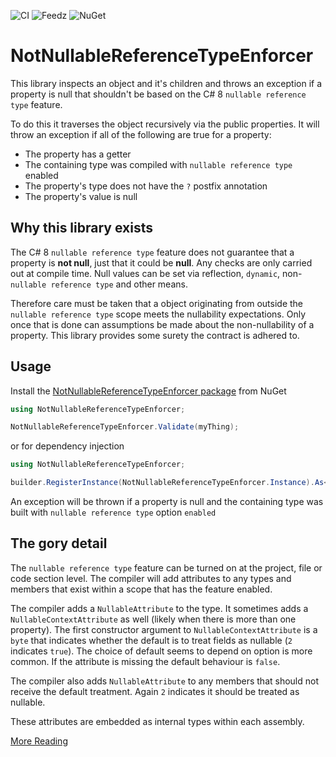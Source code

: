 ![CI](https://github.com/droyad/NotNullableReferenceTypeEnforcer/workflows/CI/badge.svg) 
![Feedz](https://img.shields.io/badge/endpoint.svg?url=https%3A%2F%2Ff.feedz.io%2Fdroyad%2Fpublic%2Fshield%2FNotNullableReferenceTypeEnforcer%2Flatest)
![NuGet](https://img.shields.io/nuget/dt/NotNullableReferenceTypeEnforcer)

# NotNullableReferenceTypeEnforcer

This library inspects an object and it's children and throws an exception if a property is null that shouldn't be based 
on the C# 8 `nullable reference type` feature.

To do this it traverses the object recursively via the public properties. It will throw an exception if all of the following are true for a property:
 - The property has a getter
 - The containing type was compiled with `nullable reference type` enabled
 - The property's type does not have the `?` postfix annotation
 - The property's value is null

 
## Why this library exists

The C# 8 `nullable reference type` feature does not guarantee that a property is **not null**, just that it could be **null**. Any checks are only
carried out at compile time. Null values can be set via reflection, `dynamic`, non-`nullable reference type` and other means. 

Therefore care must be taken that a object originating from outside the `nullable reference type` scope meets the nullability expectations.
Only once that is done can assumptions be made about the non-nullability of a property. This library provides some surety the contract is adhered to.

## Usage

Install the [NotNullableReferenceTypeEnforcer package](https://www.nuget.org/packages/NotNullableReferenceTypeEnforcer) from NuGet

```csharp
using NotNullableReferenceTypeEnforcer;

NotNullableReferenceTypeEnforcer.Validate(myThing);
```

or for dependency injection

```csharp
using NotNullableReferenceTypeEnforcer;

builder.RegisterInstance(NotNullableReferenceTypeEnforcer.Instance).As<INotNullEnforcer>().SingleInstance();
```

An exception will be thrown if a property is null and the containing type was built with `nullable reference type` option `enabled` 

## The gory detail

The `nullable reference type` feature can be turned on at the project, file or code section level. The compiler will add attributes to any types and members
that exist within a scope that has the feature enabled.

The compiler adds a `NullableAttribute` to the type. It sometimes adds a `NullableContextAttribute` as well (likely when there is more than one property).
The first constructor argument to `NullableContextAttribute` is a `byte` that indicates whether the default is to treat fields as nullable 
(`2` indicates `true`). The choice of default seems to depend on option is more common. If the attribute is missing the default behaviour is `false`.

The compiler also adds `NullableAttribute` to any members that should not receive the default treatment. Again `2` indicates it should be treated as nullable.

These attributes are embedded as internal types within each assembly.

[More Reading](https://docs.microsoft.com/en-us/dotnet/csharp/tutorials/upgrade-to-nullable-references)